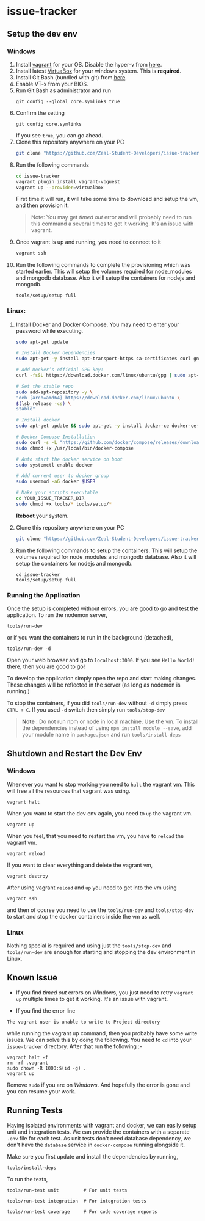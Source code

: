 # issue-tracker

## Setup the dev env

### Windows

1. Install [vagrant](https://www.vagrantup.com/docs/installation/) for your OS. Disable the hyper-v from [here](https://ugetfix.com/ask/how-to-disable-hyper-v-in-windows-10/).
2. Install latest [VirtuaBox](https://www.virtualbox.org/wiki/Downloads) for your windows system. This is **required**.
3. Install Git Bash (bundled with git) from [here](https://git-scm.com/downloads).
4. Enable VT-x from your BIOS.
5. Run Git Bash as administrator and run
   ```
   git config --global core.symlinks true
   ```
6. Confirm the setting
   ```
   git config core.symlinks
   ```
   If you see `true`, you can go ahead.
7. Clone this repository anywhere on your PC
   ```bash
   git clone "https://github.com/Zeal-Student-Developers/issue-tracker.git"
   ```
8. Run the following commands
   ```bash
   cd issue-tracker
   vagrant plugin install vagrant-vbguest
   vagrant up --provider=virtualbox
   ```
   First time it will run, it will take some time to download and setup the vm, and then provision it.
   > Note: You may get _timed out_ error and will probably need to run this command a several times to get it working. It's an issue with vagrant.
9. Once vagrant is up and running, you need to connect to it
   ```bash
   vagrant ssh
   ```
10. Run the following commands to complete the provisioning which was started earlier. This will setup the volumes required for node_modules and mongodb database. Also it will setup the containers for nodejs and mongodb.
    ```
    tools/setup/setup full
    ```

### Linux:

1. Install Docker and Docker Compose. You may need to enter your password while executing.

   ```bash
   sudo apt-get update

   # Install Docker dependencies
   sudo apt-get -y install apt-transport-https ca-certificates curl gnupg-agent software-properties-common

   # Add Docker’s official GPG key:
   curl -fsSL https://download.docker.com/linux/ubuntu/gpg | sudo apt-key add -

   # Set the stable repo
   sudo add-apt-repository -y \
   "deb [arch=amd64] https://download.docker.com/linux/ubuntu \
   $(lsb_release -cs) \
   stable"

   # Install docker
   sudo apt-get update && sudo apt-get -y install docker-ce docker-ce-cli containerd.io

   # Docker Compose Installation
   sudo curl -s -L "https://github.com/docker/compose/releases/download/1.25.5/docker-compose-$(uname -s)-$(uname -m)" -o /usr/local/bin/docker-compose
   sudo chmod +x /usr/local/bin/docker-compose

   # Auto start the docker service on boot
   sudo systemctl enable docker

   # Add current user to docker group
   sudo usermod -aG docker $USER

   # Make your scripts executable
   cd YOUR_ISSUE_TRACKER_DIR
   sudo chmod +x tools/* tools/setup/*
   ```

   **Reboot** your system.

2. Clone this repository anywhere on your PC
   ```bash
   git clone "https://github.com/Zeal-Student-Developers/issue-tracker.git"
   ```
3. Run the following commands to setup the containers. This will setup the volumes required for node_modules and mongodb database. Also it will setup the containers for nodejs and mongodb.
   ```
   cd issue-tracker
   tools/setup/setup full
   ```

### Running the Application

Once the setup is completed without errors, you are good to go and test the application. To run the nodemon server,

```
tools/run-dev
```

or if you want the containers to run in the background (detached),

```
tools/run-dev -d
```

Open your web browser and go to `localhost:3000`. If you see `Hello World!` there, then you are good to go!

To develop the application simply open the repo and start making changes. These changes will be reflected in the server (as long as nodemon is running.)

To stop the containers, if you did `tools/run-dev` without `-d` simply press `CTRL + C`. If you used `-d` switch then simply run `tools/stop-dev`

> **Note** : Do not run npm or node in local machine. Use the vm. To install the dependencies instead of using `npm install module --save`, add your module name in `package.json` and run `tools/install-deps`

## Shutdown and Restart the Dev Env

### Windows

Whenever you want to stop working you need to `halt` the vagrant vm. This will free all the resources that vagrant was using.

```
vagrant halt
```

When you want to start the dev env again, you need to `up` the vagrant vm.

```
vagrant up
```

When you feel, that you need to restart the vm, you have to `reload` the vagrant vm.

```
vagrant reload
```

If you want to clear everything and delete the vagrant vm,

```
vagrant destroy
```

After using vagrant `reload` and `up` you need to get into the vm using

```
vagrant ssh
```

and then of course you need to use the `tools/run-dev` and `tools/stop-dev` to start and stop the docker containers inside the vm as well.

### Linux

Nothing special is required and using just the `tools/stop-dev` and `tools/run-dev` are enough for starting and stopping the dev environment in Linux.

## Known Issue

- If you find _timed out_ errors on Windows, you just need to retry `vagrant up` multiple times to get it working. It's an issue with vagrant.

- If you find the error line

```
The vagrant user is unable to write to Project directory
```

while running the vagrant up command, then you probably have some write issues. We can solve this by doing the following. You need to `cd` into your `issue-tracker` directory. After that run the following :-

```
vagrant halt -f
rm -rf .vagrant
sudo chown -R 1000:$(id -g) .
vagrant up
```

Remove `sudo` if you are on _Windows_.
And hopefully the error is gone and you can resume your work.

## Running Tests

Having isolated environments with vagrant and docker, we can easily setup unit
and integration tests. We can provide the containers with a separate `.env` file
for each test. As unit tests don't need database dependency, we don't have the
`database` service in `docker-compose` running alongside it.

Make sure you first update and install the dependencies by running,

```
tools/install-deps
```

To run the tests,

```
tools/run-test unit         # For unit tests

tools/run-test integration  # For integration tests

tools/run-test coverage     # For code coverage reports
```
